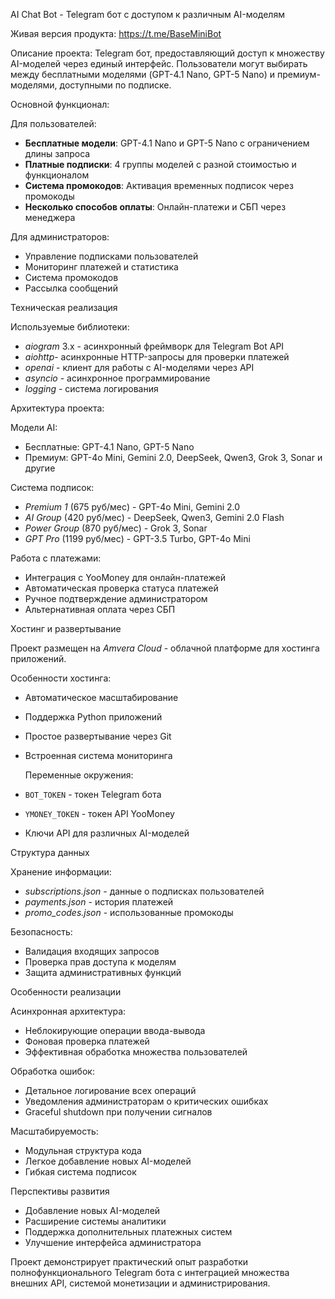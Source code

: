 AI Chat Bot - Telegram бот с доступом к различным AI-моделям

Живая версия продукта: https://t.me/BaseMiniBot

Описание проекта:
Telegram бот, предоставляющий доступ к множеству AI-моделей через единый интерфейс. Пользователи могут выбирать между бесплатными моделями (GPT-4.1 Nano, GPT-5 Nano) и премиум-моделями, доступными по подписке.

Основной функционал:

Для пользователей:
- **Бесплатные модели**: GPT-4.1 Nano и GPT-5 Nano с ограничением длины запроса
- **Платные подписки**: 4 группы моделей с разной стоимостью и функционалом
- **Система промокодов**: Активация временных подписок через промокоды
- **Несколько способов оплаты**: Онлайн-платежи и СБП через менеджера

Для администраторов:
- Управление подписками пользователей
- Мониторинг платежей и статистика
- Система промокодов
- Рассылка сообщений

Техническая реализация

Используемые библиотеки:
- *aiogram* 3.x - асинхронный фреймворк для Telegram Bot API
- *aiohttp*- асинхронные HTTP-запросы для проверки платежей
- *openai* - клиент для работы с AI-моделями через API
- *asyncio* - асинхронное программирование
- *logging* - система логирования
  
Архитектура проекта:

Модели AI:
- Бесплатные: GPT-4.1 Nano, GPT-5 Nano
- Премиум: GPT-4o Mini, Gemini 2.0, DeepSeek, Qwen3, Grok 3, Sonar и другие

Система подписок:
- *Premium 1* (675 руб/мес) - GPT-4o Mini, Gemini 2.0
- *AI Group* (420 руб/мес) - DeepSeek, Qwen3, Gemini 2.0 Flash
- *Power Group* (870 руб/мес) - Grok 3, Sonar
- *GPT Pro* (1199 руб/мес) - GPT-3.5 Turbo, GPT-4o Mini

Работа с платежами:
- Интеграция с YooMoney для онлайн-платежей
- Автоматическая проверка статуса платежей
- Ручное подтверждение администратором
- Альтернативная оплата через СБП

Хостинг и развертывание

Проект размещен на *Amvera Cloud* - облачной платформе для хостинга приложений.

Особенности хостинга:
- Автоматическое масштабирование
- Поддержка Python приложений
- Простое развертывание через Git
- Встроенная система мониторинга

  Переменные окружения:
- `BOT_TOKEN` - токен Telegram бота
- `YMONEY_TOKEN` - токен API YooMoney
- Ключи API для различных AI-моделей

Структура данных

Хранение информации:
- *subscriptions.json* - данные о подписках пользователей
- *payments.json* - история платежей
- *promo_codes.json* - использованные промокоды

Безопасность:
- Валидация входящих запросов
- Проверка прав доступа к моделям
- Защита административных функций

Особенности реализации

Асинхронная архитектура:
- Неблокирующие операции ввода-вывода
- Фоновая проверка платежей
- Эффективная обработка множества пользователей

Обработка ошибок:
- Детальное логирование всех операций
- Уведомления администраторам о критических ошибках
- Graceful shutdown при получении сигналов

Масштабируемость:
- Модульная структура кода
- Легкое добавление новых AI-моделей
- Гибкая система подписок

Перспективы развития

- Добавление новых AI-моделей
- Расширение системы аналитики
- Поддержка дополнительных платежных систем
- Улучшение интерфейса администратора

Проект демонстрирует практический опыт разработки полнофункционального Telegram бота с интеграцией множества внешних API, системой монетизации и администрирования.
